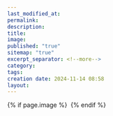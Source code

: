 ```yaml
---
last_modified_at: 
permalink: 
description: 
title: 
image: 
published: "true"
sitemap: "true"
excerpt_separator: <!--more-->
category: 
tags: 
creation date: 2024-11-14 08:58
layout:
---
```



{% if page.image %} <img src="{{ page.image }}" alt=""> {% endif %}